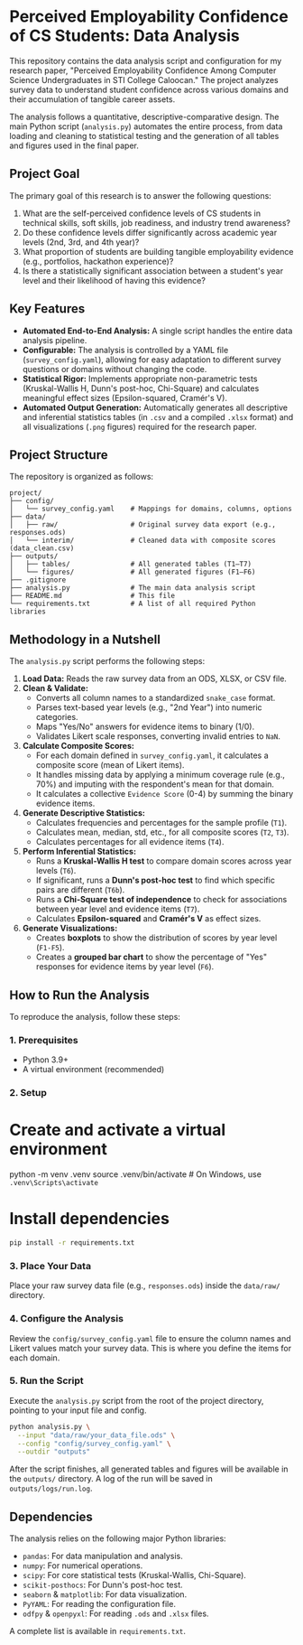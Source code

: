 # Perceived Employability Confidence of CS Students: Data Analysis

This repository contains the data analysis script and configuration for my research paper, "Perceived Employability Confidence Among Computer Science Undergraduates in STI College Caloocan." The project analyzes survey data to understand student confidence across various domains and their accumulation of tangible career assets.

The analysis follows a quantitative, descriptive-comparative design. The main Python script (`analysis.py`) automates the entire process, from data loading and cleaning to statistical testing and the generation of all tables and figures used in the final paper.

## Project Goal

The primary goal of this research is to answer the following questions:
1.  What are the self-perceived confidence levels of CS students in technical skills, soft skills, job readiness, and industry trend awareness?
2.  Do these confidence levels differ significantly across academic year levels (2nd, 3rd, and 4th year)?
3.  What proportion of students are building tangible employability evidence (e.g., portfolios, hackathon experience)?
4.  Is there a statistically significant association between a student's year level and their likelihood of having this evidence?

## Key Features

-   **Automated End-to-End Analysis:** A single script handles the entire data analysis pipeline.
-   **Configurable:** The analysis is controlled by a YAML file (`survey_config.yaml`), allowing for easy adaptation to different survey questions or domains without changing the code.
-   **Statistical Rigor:** Implements appropriate non-parametric tests (Kruskal-Wallis H, Dunn's post-hoc, Chi-Square) and calculates meaningful effect sizes (Epsilon-squared, Cramér's V).
-   **Automated Output Generation:** Automatically generates all descriptive and inferential statistics tables (in `.csv` and a compiled `.xlsx` format) and all visualizations (`.png` figures) required for the research paper.

## Project Structure

The repository is organized as follows:

```
project/
├── config/
│   └── survey_config.yaml    # Mappings for domains, columns, options
├── data/
│   ├── raw/                  # Original survey data export (e.g., responses.ods)
│   └── interim/              # Cleaned data with composite scores (data_clean.csv)
├── outputs/
│   ├── tables/               # All generated tables (T1–T7)
│   └── figures/              # All generated figures (F1–F6)
├── .gitignore                
├── analysis.py               # The main data analysis script
├── README.md                 # This file
└── requirements.txt          # A list of all required Python libraries
```

## Methodology in a Nutshell

The `analysis.py` script performs the following steps:

1.  **Load Data:** Reads the raw survey data from an ODS, XLSX, or CSV file.
2.  **Clean & Validate:**
    -   Converts all column names to a standardized `snake_case` format.
    -   Parses text-based year levels (e.g., "2nd Year") into numeric categories.
    -   Maps "Yes/No" answers for evidence items to binary (1/0).
    -   Validates Likert scale responses, converting invalid entries to `NaN`.
3.  **Calculate Composite Scores:**
    -   For each domain defined in `survey_config.yaml`, it calculates a composite score (mean of Likert items).
    -   It handles missing data by applying a minimum coverage rule (e.g., 70%) and imputing with the respondent's mean for that domain.
    -   It calculates a collective `Evidence Score` (0-4) by summing the binary evidence items.
4.  **Generate Descriptive Statistics:**
    -   Calculates frequencies and percentages for the sample profile (`T1`).
    -   Calculates mean, median, std, etc., for all composite scores (`T2`, `T3`).
    -   Calculates percentages for all evidence items (`T4`).
5.  **Perform Inferential Statistics:**
    -   Runs a **Kruskal-Wallis H test** to compare domain scores across year levels (`T6`).
    -   If significant, runs a **Dunn's post-hoc test** to find which specific pairs are different (`T6b`).
    -   Runs a **Chi-Square test of independence** to check for associations between year level and evidence items (`T7`).
    -   Calculates **Epsilon-squared** and **Cramér's V** as effect sizes.
6.  **Generate Visualizations:**
    -   Creates **boxplots** to show the distribution of scores by year level (`F1-F5`).
    -   Creates a **grouped bar chart** to show the percentage of "Yes" responses for evidence items by year level (`F6`).

## How to Run the Analysis

To reproduce the analysis, follow these steps:

### 1. Prerequisites

-   Python 3.9+
-   A virtual environment (recommended)

### 2. Setup

# Create and activate a virtual environment
python -m venv .venv
source .venv/bin/activate  # On Windows, use `.venv\Scripts\activate`

# Install dependencies

```bash
pip install -r requirements.txt
```

### 3. Place Your Data

Place your raw survey data file (e.g., `responses.ods`) inside the `data/raw/` directory.

### 4. Configure the Analysis

Review the `config/survey_config.yaml` file to ensure the column names and Likert values match your survey data. This is where you define the items for each domain.

### 5. Run the Script

Execute the `analysis.py` script from the root of the project directory, pointing to your input file and config.

```bash
python analysis.py \
  --input "data/raw/your_data_file.ods" \
  --config "config/survey_config.yaml" \
  --outdir "outputs"
```

After the script finishes, all generated tables and figures will be available in the `outputs/` directory. A log of the run will be saved in `outputs/logs/run.log`.

## Dependencies

The analysis relies on the following major Python libraries:

-   `pandas`: For data manipulation and analysis.
-   `numpy`: For numerical operations.
-   `scipy`: For core statistical tests (Kruskal-Wallis, Chi-Square).
-   `scikit-posthocs`: For Dunn's post-hoc test.
-   `seaborn` & `matplotlib`: For data visualization.
-   `PyYAML`: For reading the configuration file.
-   `odfpy` & `openpyxl`: For reading `.ods` and `.xlsx` files.

A complete list is available in `requirements.txt`.

